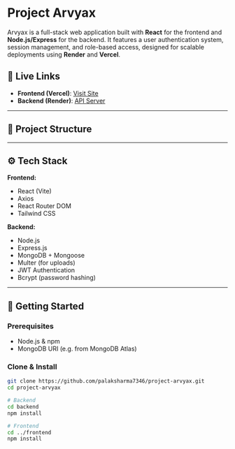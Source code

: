 # Project Arvyax

Arvyax is a full-stack web application built with **React** for the frontend and **Node.js/Express** for the backend. It features a user authentication system, session management, and role-based access, designed for scalable deployments using **Render** and **Vercel**.

## 🔗 Live Links

- **Frontend (Vercel)**: [Visit Site](https://project-arvyax-a84v.vercel.app/) 
- **Backend (Render)**: [API Server](https://project-arvyax-2.onrender.com) 

---

## 📁 Project Structure


---

## ⚙️ Tech Stack

**Frontend:**

- React (Vite)
- Axios
- React Router DOM
- Tailwind CSS

**Backend:**

- Node.js
- Express.js
- MongoDB + Mongoose
- Multer (for uploads)
- JWT Authentication
- Bcrypt (password hashing)

---

## 🚀 Getting Started

### Prerequisites

- Node.js & npm
- MongoDB URI (e.g. from MongoDB Atlas)

### Clone & Install

```bash
git clone https://github.com/palaksharma7346/project-arvyax.git
cd project-arvyax

# Backend
cd backend
npm install

# Frontend
cd ../frontend
npm install
